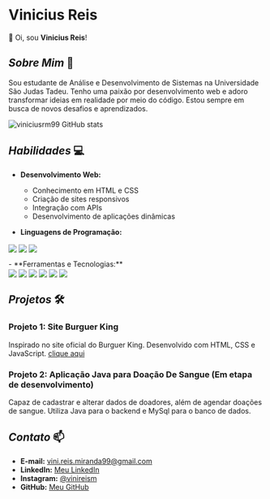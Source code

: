 # Vinicius Reis

👋 Oi, sou **Vinicius Reis**!

## *Sobre Mim* 🚀

Sou estudante de Análise e Desenvolvimento de Sistemas na Universidade São Judas Tadeu. Tenho uma paixão por desenvolvimento web e adoro transformar ideias em realidade por meio do código. Estou sempre em busca de novos desafios e aprendizados.

![viniciusrm99 GitHub stats](https://github-readme-stats.vercel.app/api?username=viniciusrm99&show_icons=true&theme=dracula)

## *Habilidades* 💻
- **Desenvolvimento Web:**
  - Conhecimento em HTML e CSS
  - Criação de sites responsivos
  - Integração com APIs
  - Desenvolvimento de aplicações dinâmicas

- **Linguagens de Programação:**

<div style = "display: inline_blcok"> 
<img align = "center" src = "https://img.shields.io/badge/HTML-239120?style=for-the-badge&logo=html5&logoColor=white"/>
<img align = "center" src = "https://img.shields.io/badge/JavaScript-F7DF1E?style=for-the-badge&logo=javascript&logoColor=black"/>
<img align = "center" src = "https://img.shields.io/badge/Java-ED8B00?style=for-the-badge&logo=openjdk&logoColor=white"/>
</div>

<p></p>
 - **Ferramentas e Tecnologias:**
 
<div style = "display: inline_blcok"> 
<img align = "center" src = "https://img.shields.io/badge/MySQL-005C84?style=for-the-badge&logo=mysql&logoColor=white"/>
<img align = "center" src = "https://img.shields.io/badge/Visual_Studio-5C2D91?style=for-the-badge&logo=visual%20studio&logoColor=white"/>
<img align = "center" src = "https://img.shields.io/badge/sublime_text-%23575757.svg?&style=for-the-badge&logo=sublime-text&logoColor=important"/>
<img align = "center" src = "https://img.shields.io/badge/apache%20netbeans-1B6AC6?style=for-the-badge&logo=apache%20netbeans%20IDE&logoColor=white"/>
<img align = "center" src = "https://img.shields.io/badge/GitHub-100000?style=for-the-badge&logo=github&logoColor=white"/>
<img align = "center" src = "https://img.shields.io/badge/GIT-E44C30?style=for-the-badge&logo=git&logoColor=white"/>
</div>

## *Projetos* 🛠️

### Projeto 1: Site Burguer King
Inspirado no site oficial do Burguer King. Desenvolvido com HTML, CSS e JavaScript.
[clique aqui](https://viniciusrm99.github.io/Projeto_burger_king/)

### Projeto 2: Aplicação Java para Doação De Sangue (Em etapa de desenvolvimento)
Capaz de cadastrar e alterar dados de doadores, além de agendar doações de sangue. Utiliza Java para o backend e MySql para o banco de dados.

## *Contato* 📫
- **E-mail:** [vini.reis.miranda99@gmail.com](mailto:vini.reis.miranda99@gmail.com)
- **LinkedIn:** [Meu LinkedIn](https://linkedin.com/in/viníciusmiranda)
- **Instagram:** [@vinireism](https://instagram.com/vinireism)
- **GitHub:** [Meu GitHub](https://github.com/viniciusrm99)
